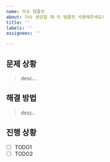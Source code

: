 ```yaml
---
name: 이슈 템플릿
about: 이슈 생성할 때 이 템플릿 사용해주세요!
title: ''
labels: ''
assignees: ''

---
```


## 문제 상황
> desc...

## 해결 방법
> desc..

## 진행 상황
- [ ] TODO1
- [ ] TODO2

